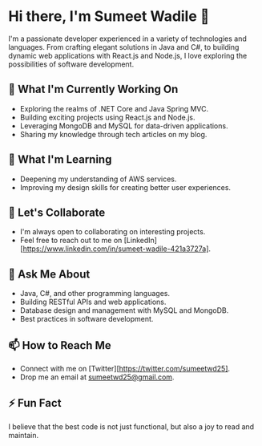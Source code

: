 # Hi there, I'm Sumeet Wadile 👋

I'm a passionate developer experienced in a variety of technologies and languages. From crafting elegant solutions in Java and C#, to building dynamic web applications with React.js and Node.js, I love exploring the possibilities of software development.

## 🔭 What I'm Currently Working On

- Exploring the realms of .NET Core and Java Spring MVC.
- Building exciting projects using React.js and Node.js.
- Leveraging MongoDB and MySQL for data-driven applications.
- Sharing my knowledge through tech articles on my blog.

## 🌱 What I'm Learning

- Deepening my understanding of AWS services.
- Improving my design skills for creating better user experiences.

## 👯 Let's Collaborate

- I'm always open to collaborating on interesting projects.
- Feel free to reach out to me on [LinkedIn][https://www.linkedin.com/in/sumeet-wadile-421a3727a].

## 💬 Ask Me About

- Java, C#, and other programming languages.
- Building RESTful APIs and web applications.
- Database design and management with MySQL and MongoDB.
- Best practices in software development.

## 📫 How to Reach Me

- Connect with me on [Twitter][https://twitter.com/sumeetwd25].
- Drop me an email at sumeetwd25@gmail.com.

## ⚡ Fun Fact

I believe that the best code is not just functional, but also a joy to read and maintain.

<!-- You can add more sections here like your portfolio, blog posts, or recent activity -->
